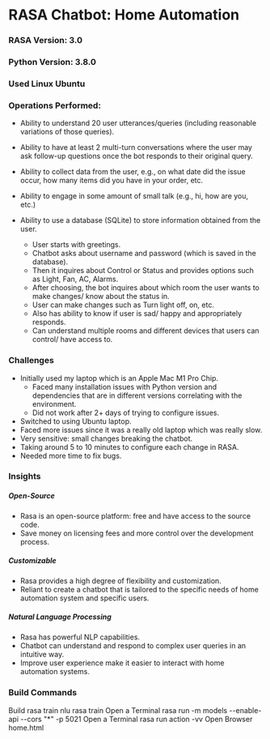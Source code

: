 # RASA Chatbot: Home Automation

### RASA Version: 3.0
### Python Version: 3.8.0
### Used Linux Ubuntu

### Operations Performed:
- Ability to understand 20 user utterances/queries (including reasonable variations of those queries).
- Ability to have at least 2 multi-turn conversations where the user may ask follow-up questions once the bot responds to their original query.
- Ability to collect data from the user, e.g., on what date did the issue occur, how many items did you have in your order, etc.
- Ability to engage in some amount of small talk (e.g., hi, how are you, etc.)
- Ability to use a database (SQLite) to store information obtained from the user.

  - User starts with greetings.
  - Chatbot asks about username and password (which is saved in the database).
  - Then it inquires about Control or Status and provides options such as Light, Fan, AC, Alarms.
  - After choosing, the bot inquires about which room the user wants to make changes/ know about the status in.
  - User can make changes such as Turn light off, on, etc.
  - Also has ability to know if user is sad/ happy and appropriately responds.
  - Can understand multiple rooms and different devices that users can control/ have access to. 

### Challenges
- Initially used my laptop which is an Apple Mac M1 Pro Chip.
  - Faced many installation issues with Python version and dependencies that are in different versions correlating with the environment. 
  - Did not work after 2+ days of trying to configure issues.
- Switched to using Ubuntu laptop.
- Faced more issues since it was a really old laptop which was really slow.
- Very sensitive: small changes breaking the chatbot.
- Taking around 5 to 10 minutes to configure each change in RASA.
- Needed more time to fix bugs.


### Insights
##### Open-Source
- Rasa is an open-source platform: free and have access to the source code. 
- Save money on licensing fees and more control over the development process.

##### Customizable
- Rasa provides a high degree of flexibility and customization.
- Reliant to create a chatbot that is tailored to the specific needs of home automation system and specific users.

##### Natural Language Processing
- Rasa has powerful NLP capabilities.
- Chatbot can understand and respond to complex user queries in an intuitive way. 
- Improve user experience make it easier to interact with home automation systems.


### Build Commands
Build
	rasa train nlu
	rasa train
Open a Terminal
	rasa run -m models --enable-api --cors "*" -p 5021
Open a Terminal
	rasa run action -vv
Open Browser
	home.html





